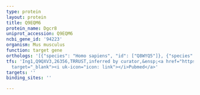 ```yaml
---
type: protein
layout: protein
title: Q9EQM6
protein_name: Dgcr8
uniprot_accession: Q9EQM6
ncbi_gene_id: '94223'
organism: Mus musculus
function: target gene
orthologs: '[{"species": "Homo sapiens", "id": ["Q8WYQ5"]}, {"species": "Rattus norvegicus", "id": ["D4A2G4"]}]'
tfs: 'Ing1,Q9QXV3,26356,TRRUST,inferred by curator,&ensp;<a href="https://www.ncbi.nlm.nih.gov/pubmed/?term=20179197%5Buid%5D+OR+29087512%5Buid%5D"
  target="_blank"><i uk-icon="icon: link"></i>Pubmed</a>'
targets: ''
binding_sites: ''

---
```

